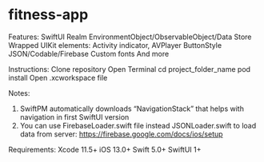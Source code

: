 # fitness-app

Features:
SwiftUI
Realm
EnvironmentObject/ObservableObject/Data Store
Wrapped UIKit elements: Activity indicator, AVPlayer
ButtonStyle
JSON/Codable/Firebase
Custom fonts
And more

Instructions:
Clone repository
Open Terminal
cd project_folder_name 
pod install
Open .xcworkspace file

Notes: 
1. SwiftPM automatically downloads “NavigationStack” that helps with navigation in first SwiftUI version
2. You can use FirebaseLoader.swift file instead JSONLoader.swift to load data from server: https://firebase.google.com/docs/ios/setup

Requirements: 
Xcode 11.5+
iOS 13.0+
Swift 5.0+
SwiftUI 1+
